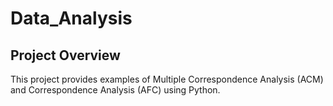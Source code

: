 # Data_Analysis
## Project Overview
This project provides examples of Multiple Correspondence Analysis (ACM) and Correspondence Analysis (AFC) using Python.
